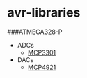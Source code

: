 # avr-libraries
###ATMEGA328-P
* ADCs
  * <a href="https://github.com/Aodhan145/avr-libraries/tree/master/ATMEGA-328P/Parts/ADCs/MCP3301">MCP3301</a>
* DACs
  * <a href="https://github.com/Aodhan145/avr-libraries/tree/master/ATMEGA-328P/Parts/DACs/MCP4921">MCP4921</a>
